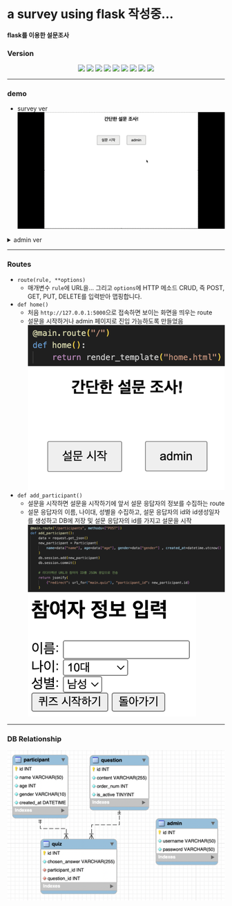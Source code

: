 # a survey using flask  작성중...
#### flask를 이용한 설문조사

### Version
<div align="center">
    <img src="https://img.shields.io/badge/python-3.10.11-3776AB?style=for-the-badge&logo=python&logoColor=white"/>
    <img src="https://img.shields.io/badge/flask-3.0.3-%23000.svg?style=for-the-badge&logo=flask&logoColor=white"/>
    <img src="https://img.shields.io/badge/numpy-2.1.2-%23013243.svg?style=for-the-badge&logo=numpy&logoColor=white">
    <img src="https://img.shields.io/badge/pandas-2.2.3-%23150458.svg?style=for-the-badge&logo=pandas&logoColor=white"/>
    <img src="https://img.shields.io/badge/Plotly-5.24.1-%233F4F75.svg?style=for-the-badge&logo=plotly&logoColor=white"/>
    <img src="https://img.shields.io/badge/sqlite-%2307405e.svg?style=for-the-badge&logo=sqlite&logoColor=white"/>
    <img src="https://img.shields.io/badge/HTML5-E34F26?style=for-the-badge&logo=html5&logoColor=white">
    <img src="https://img.shields.io/badge/JavaScript-323330?style=for-the-badge&logo=javascript&logoColor=F7DF1E">
    <img src="https://img.shields.io/badge/json-5E5C5C?style=for-the-badge&logo=json&logoColor=white">
</div>

---

### demo
- survey ver
![ver_survey](./img/ver_survey.gif)
<details>
<summary>admin ver</summary>
![ver_admin](./img/ver_admin.gif)
</details>

---

### Routes
- `route(rule, **options)`
    - 매개변수 `rule`에 URL을... 그리고 `options`에 HTTP 메소드 CRUD, 즉 POST, GET, PUT, DELETE를 입력받아 맵핑합니다.
- `def home()`
    - 처음 `http://127.0.0.1:5000`으로 접속하면 보이는 화면을 띄우는 route
    - 설문을 시작하거나 admin 페이지로 진입 가능하도록 만들었음
    ![def_home()](/img/def_home.png)
    ![home](/img/home_html.png)
- `def add_participant()`
    - 설문을 시작하면 설문을 시작하기에 앞서 설문 응답자의 정보를 수집하는 route
    - 설문 응답자의 이름, 나이대, 성별을 수집하고, 설문 응답자의 id와 id생성일자를 생성하고 DB에 저장 및 설문 응답자의 id를 가지고 설문을 시작
    ![def_add_participant()](/img/def_add_participant().png)
    ![index](/img/index_html.png)


---
### DB Relationship
![db relationship](/img/DB_Diagram.png)